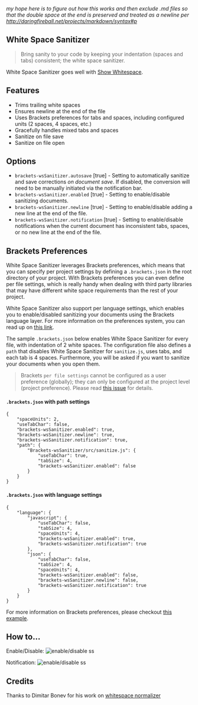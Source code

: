 _my hope here is to figure out how this works and then exclude .md files so that the double space at the end is preserved and treated as a newline per http://daringfireball.net/projects/markdown/syntax#p_

## White Space Sanitizer

> Bring sanity to your code by keeping your indentation (spaces and tabs) consistent; the white space sanitizer.

White Space Sanitizer goes well with [Show Whitespace](https://github.com/DennisKehrig/brackets-show-whitespace).

## Features
* Trims trailing white spaces
* Ensures newline at the end of the file
* Uses Brackets preferences for tabs and spaces, including configured units (2 spaces, 4 spaces, etc.)
* Gracefully handles mixed tabs and spaces
* Sanitize on file save
* Sanitize on file open


## Options

* `brackets-wsSanitizer.autosave` [true] - Setting to automatically sanitize and save corrections *on document save*. If disabled, the conversion will need to be manually initiated via the notification bar.
* `brackets-wsSanitizer.enabled` [true] - Setting to enable/disable sanitizing documents.
* `brackets-wsSanitizer.newline` [true] - Setting to enable/disable adding a new line at the end of the file.
* `brackets-wsSanitizer.notification` [true] - Setting to enable/disable notifications when the current document has inconsistent tabs, spaces, or no new line at the end of the file.


## Brackets Preferences

White Space Sanitizer leverages Brackets preferences, which means that you can specify per project settings by defining a `.brackets.json` in the root directory of your project. With Brackets preferences you can even define per file settings, which is really handy when dealing with third party libraries that may have different white space requirements than the rest of your project.

White Space Sanitizer also support per language settings, which enables you to enable/disabled sanitizing your documents using the Brackets language layer. For more information on the preferences system, you can read up on [this link](https://github.com/adobe/brackets/wiki/How-to-Use-Brackets#preferences).

The sample `.brackets.json` below enables White Space Sanitizer for every file, with indentation of 2 white spaces. The configuration file also defines a `path` that disables White Space Sanitizer for `sanitize.js`, uses tabs, and each tab is 4 spaces.  Furthermore, you will be asked if you want to sanitize your documents when you open them.

> Brackets `per file settings` cannot be configured as a user preference (globally); they can only be configured at the project level (project preference). Please read [this issue](https://github.com/MiguelCastillo/Brackets-wsSanitizer/issues/10) for details.

#### `.brackets.json` with path settings
```
{
    "spaceUnits": 2,
    "useTabChar": false,
    "brackets-wsSanitizer.enabled": true,
    "brackets-wsSanitizer.newline": true,
    "brackets-wsSanitizer.notification": true,
    "path": {
        "Brackets-wsSanitizer/src/sanitize.js": {
            "useTabChar": true,
            "tabSize": 4,
            "brackets-wsSanitizer.enabled": false
        }
    }
}
```

#### `.brackets.json` with language settings
```
{
    "language": {
        "javascript": {
            "useTabChar": false,
            "tabSize": 4,
            "spaceUnits": 4,
            "brackets-wsSanitizer.enabled": true,
            "brackets-wsSanitizer.notification": true
        },
        "json": {
            "useTabChar": false,
            "tabSize": 4,
            "spaceUnits": 4,
            "brackets-wsSanitizer.enabled": false,
            "brackets-wsSanitizer.newline": false,
            "brackets-wsSanitizer.notification": true
        }
    }
}
```

For more information on Brackets preferences, please checkout
[this example](https://github.com/adobe/brackets/wiki/How-to-Use-Brackets#example-preferences-json-file).

## How to...

Enable/Disable:
![enable/disable ss](https://raw.githubusercontent.com/MiguelCastillo/Brackets-wsSanitizer/master/img/screenshot.png)

Notification:
![enable/disable ss](https://raw.githubusercontent.com/MiguelCastillo/Brackets-wsSanitizer/master/img/notification.png)


## Credits

Thanks to Dimitar Bonev for his work on [whitespace normalizer](https://github.com/dsbonev/whitespace-normalizer)

